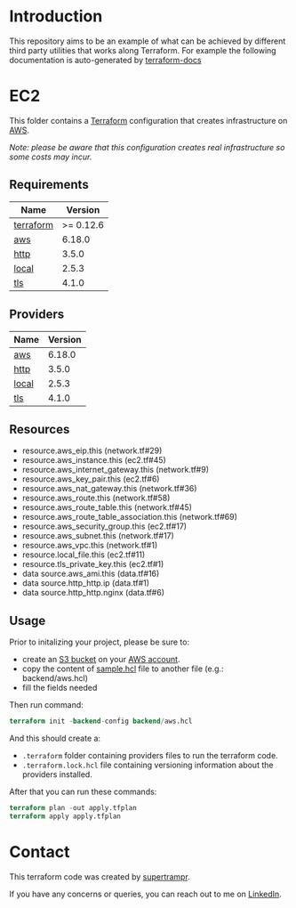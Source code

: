 <!-- BEGIN_TF_DOCS -->
# Introduction

This repository aims to be an example of what can be achieved
by different third party utilities that works along Terraform.
For example the following documentation is auto-generated by [terraform-docs](https://terraform-docs.io)

# EC2

This folder contains a [Terraform](https://developer.hashicorp.com/terraform) configuration that creates infrastructure on [AWS](https://aws.amazon.com/).

*Note: please be aware that this configuration creates real infrastructure so some costs may incur.*

## Requirements

| Name | Version |
|------|---------|
| <a name="requirement_terraform"></a> [terraform](#requirement\_terraform) | >= 0.12.6 |
| <a name="requirement_aws"></a> [aws](#requirement\_aws) | 6.18.0 |
| <a name="requirement_http"></a> [http](#requirement\_http) | 3.5.0 |
| <a name="requirement_local"></a> [local](#requirement\_local) | 2.5.3 |
| <a name="requirement_tls"></a> [tls](#requirement\_tls) | 4.1.0 |

## Providers

| Name | Version |
|------|---------|
| <a name="provider_aws"></a> [aws](#provider\_aws) | 6.18.0 |
| <a name="provider_http"></a> [http](#provider\_http) | 3.5.0 |
| <a name="provider_local"></a> [local](#provider\_local) | 2.5.3 |
| <a name="provider_tls"></a> [tls](#provider\_tls) | 4.1.0 |

## Resources

  - resource.aws_eip.this (network.tf#29)
  - resource.aws_instance.this (ec2.tf#45)
  - resource.aws_internet_gateway.this (network.tf#9)
  - resource.aws_key_pair.this (ec2.tf#6)
  - resource.aws_nat_gateway.this (network.tf#36)
  - resource.aws_route.this (network.tf#58)
  - resource.aws_route_table.this (network.tf#45)
  - resource.aws_route_table_association.this (network.tf#69)
  - resource.aws_security_group.this (ec2.tf#17)
  - resource.aws_subnet.this (network.tf#17)
  - resource.aws_vpc.this (network.tf#1)
  - resource.local_file.this (ec2.tf#11)
  - resource.tls_private_key.this (ec2.tf#1)
  - data source.aws_ami.this (data.tf#16)
  - data source.http_http.ip (data.tf#1)
  - data source.http_http.nginx (data.tf#6) 

## Usage

Prior to initalizing your project, please be sure to:
- create an [S3 bucket](https://docs.aws.amazon.com/AmazonS3/latest/userguide/Welcome.html) on your [AWS account](https://aws.amazon.com/account/).
- copy the content of [sample.hcl](backend/sample.hcl) file to another file (e.g.: backend/aws.hcl)
- fill the fields needed

Then run command:

```terraform
terraform init -backend-config backend/aws.hcl
```

And this should create a:
- `.terraform` folder containing providers files to run the terraform code.
- `.terraform.lock.hcl` file containing versioning information about the providers installed.

After that you can run these commands:

```terraform
terraform plan -out apply.tfplan
terraform apply apply.tfplan
```

# Contact

This terraform code was created by [supertrampr](https://github.com/supertrampr).

If you have any concerns or queries, you can reach out to me on [LinkedIn](https://www.linkedin.com/in/raffaele-piccolo-210697/).
<!-- END_TF_DOCS -->